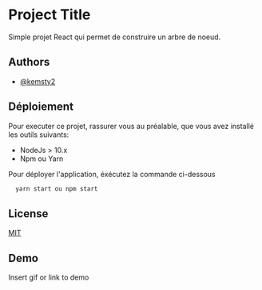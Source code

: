 
# Project Title

Simple projet React qui permet de construire un arbre de noeud.


## Authors

- [@kemsty2](https://www.github.com/kemsty2)

  
## Déploiement
Pour executer ce projet, rassurer vous au préalable, que vous avez installé les outils suivants:
- NodeJs > 10.x
- Npm ou Yarn

Pour déployer l'application, éxécutez la commande ci-dessous

```bash
  yarn start ou npm start
```

  
## License

[MIT](https://choosealicense.com/licenses/mit/)

  
## Demo

Insert gif or link to demo

  